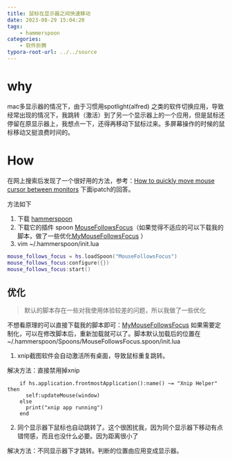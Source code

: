 ```yaml
---
title: 鼠标在显示器之间快速移动
date: 2023-08-29 15:04:20
tags: 
	- hammerspoon
categories:
	- 软件折腾
typora-root-url: ../../source
---
```


# why

mac多显示器的情况下，由于习惯用spotlight(alfred) 之类的软件切换应用，导致经常出现的情况下，我跳转（激活）到了另一个显示器上的一个应用，但是鼠标还停留在原显示器上，我想点一下，还得再移动下鼠标过来。多屏幕操作的时候的鼠标移动又挺浪费时间的。



# How

在网上搜索后发现了一个很好用的方法，参考：[How to quickly move mouse cursor between monitors](https://apple.stackexchange.com/questions/268697/how-to-quickly-move-mouse-cursor-between-monitors#) 下面ipatch的回答。

方法如下

1. 下载 [hammerspoon](http://www.hammerspoon.org/)
2. 下载它的插件 spoon [MouseFollowsFocus](https://www.hammerspoon.org/Spoons/MouseFollowsFocus.html)（如果觉得不适应的可以下载我的脚本，做了一些优化[MyMouseFollowsFocus](https://github.com/lizhecao/databases/blob/main/mac/hammerspoon/MouseFollowsFocus.spoon/init.lua) ）
3. vim ~/.hammerspoon/init.lua

```lua
mouse_follows_focus = hs.loadSpoon("MouseFollowsFocus")
mouse_follows_focus:configure({})
mouse_follows_focus:start()
```



## 优化

> 默认的脚本存在一些对我使用体验较差的问题，所以我做了一些优化

不想看原理的可以直接下载我的脚本即可：[MyMouseFollowsFocus](https://github.com/lizhecao/databases/blob/main/mac/hammerspoon/MouseFollowsFocus.spoon/init.lua) 
如果需要定制化，可以在修改脚本后，重新加载就可以了。脚本默认加载后的位置在~/.hammerspoon/Spoons/MouseFollowsFocus.spoon/init.lua

1. xnip截图软件会自动激活所有桌面，导致鼠标重复跳转。

解决方法：直接禁用掉xnip

```
    if hs.application.frontmostApplication():name() ~= "Xnip Helper" then
      self:updateMouse(window)
    else
      print("xnip app running")
    end
```

2. 同个显示器下鼠标也自动跳转了。这个很困扰我，因为同个显示器下移动有点错愕感，而且也没什么必要。因为距离很小了

 解决方法：不同显示器下才跳转。判断的位置由应用变成显示器。



